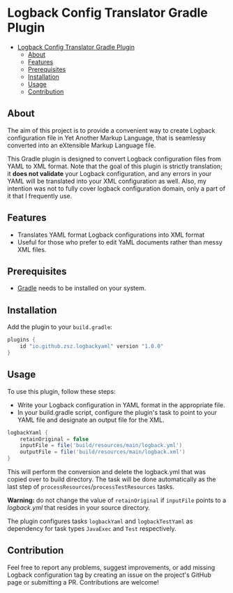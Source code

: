# Logback Config Translator Gradle Plugin

<!-- TOC -->
* [Logback Config Translator Gradle Plugin](#logback-config-translator-gradle-plugin)
  * [About](#about)
  * [Features](#features)
  * [Prerequisites](#prerequisites)
  * [Installation](#installation)
  * [Usage](#usage)
  * [Contribution](#contribution)
<!-- TOC -->

## About

The aim of this project is to provide a convenient way
to create Logback configuration file in Yet Another Markup Language, that is seamlessy converted into an eXtensible Markup Language file.

This Gradle plugin is designed to convert Logback configuration files from YAML to XML format. Note that the goal of this plugin is strictly translation; it **does not validate** your Logback configuration,
and any errors in your YAML will be translated into your XML configuration as well.
Also, my intention was not to fully cover logback configuration domain, only a part of it that I frequently use.

## Features

- Translates YAML format Logback configurations into XML format
- Useful for those who prefer to edit YaML documents rather than messy XML files.

## Prerequisites

- [Gradle](https://gradle.org/install/) needs to be installed on your system.

## Installation

Add the plugin to your `build.gradle`:
```Groovy
plugins {
    id "io.github.zsz.logbackyaml" version "1.0.0"
}
```

## Usage
To use this plugin, follow these steps:
* Write your Logback configuration in YAML format in the appropriate file.
* In your build.gradle script, configure the plugin's task to point to your YAML file and designate an output file for the XML.

```Groovy
logbackYaml {
    retainOriginal = false
    inputFile = file('build/resources/main/logback.yml')
    outputFile = file('build/resources/main/logback.xml')
}
```
This will perform the conversion and delete the logback.yml that was copied over to build directory.
The task will be done automatically as the last step of `processResources`/`processTestResources` tasks.

**Warning:** do not change the value of `retainOriginal` if `inputFile` points to a _logback.yml_ that resides in your source directory.

The plugin configures tasks `logbackYaml` and `logbackTestYaml` as dependency for task types 
`JavaExec` and `Test` respectively.

## Contribution

Feel free to report any problems, suggest improvements, or add missing Logback configuration tag by creating an issue on the project's GitHub page or submitting a PR. 
Contributions are welcome!
